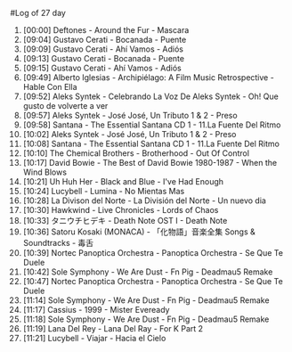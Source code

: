 #Log of 27 day

1. [00:00] Deftones - Around the Fur - Mascara
1. [09:04] Gustavo Cerati - Bocanada - Puente
1. [09:09] Gustavo Cerati - Ahí Vamos - Adiós
1. [09:13] Gustavo Cerati - Bocanada - Puente
1. [09:15] Gustavo Cerati - Ahí Vamos - Adiós
1. [09:49] Alberto Iglesias - Archipiélago: A Film Music Retrospective - Hable Con Ella
1. [09:52] Aleks Syntek - Celebrando La Voz De Aleks Syntek - Oh! Que gusto de volverte a ver
1. [09:57] Aleks Syntek - José José, Un Tributo 1 & 2 - Preso
1. [09:58] Santana - The Essential Santana CD 1 - 11.La Fuente Del Ritmo
1. [10:02] Aleks Syntek - José José, Un Tributo 1 & 2 - Preso
1. [10:08] Santana - The Essential Santana CD 1 - 11.La Fuente Del Ritmo
1. [10:10] The Chemical Brothers - Brotherhood - Out Of Control
1. [10:17] David Bowie - The Best of David Bowie 1980-1987 - When the Wind Blows
1. [10:21] Uh Huh Her - Black and Blue - I've Had Enough
1. [10:24] Lucybell - Lumina - No Mientas Mas
1. [10:28] La Divison del Norte - La División del Norte - Un nuevo dia
1. [10:30] Hawkwind - Live Chronicles - Lords of Chaos
1. [10:33] タニウチヒデキ - Death Note OST I - Death Note
1. [10:36] Satoru Kosaki (MONACA) - 「化物語」音楽全集 Songs & Soundtracks - 毒舌
1. [10:39] Nortec Panoptica Orchestra - Panoptica Orchestra - Se Que Te Duele
1. [10:42] Sole Symphony - We Are Dust - Fn Pig - Deadmau5 Remake
1. [10:47] Nortec Panoptica Orchestra - Panoptica Orchestra - Se Que Te Duele
1. [11:14] Sole Symphony - We Are Dust - Fn Pig - Deadmau5 Remake
1. [11:17] Cassius - 1999 - Mister Eveready
1. [11:18] Sole Symphony - We Are Dust - Fn Pig - Deadmau5 Remake
1. [11:19] Lana Del Rey - Lana Del Ray - For K Part 2
1. [11:21] Lucybell - Viajar - Hacia el Cielo
